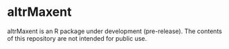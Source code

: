 <!-- README.md is generated from README.Rmd. Please edit that file -->
altrMaxent
==========

altrMaxent is an R package under development (pre-release). The contents of this repository are not intended for public use.
